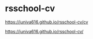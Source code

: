 # rsschool-cv

https://juniva616.github.io/rsschool-cv/cv


https://juniva616.github.io/rsschool-cv/

